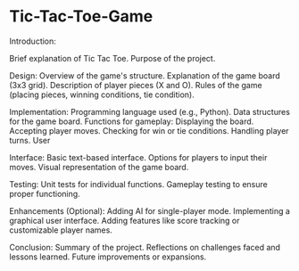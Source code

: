 # Tic-Tac-Toe-Game


Introduction:

Brief explanation of Tic Tac Toe. Purpose of the project.

Design: Overview of the game's structure. Explanation of the game board (3x3 grid). Description of player pieces (X and O). Rules of the game (placing pieces, winning conditions, tie condition).

Implementation: Programming language used (e.g., Python). Data structures for the game board. Functions for gameplay: Displaying the board. Accepting player moves. Checking for win or tie conditions. Handling player turns. User

Interface: Basic text-based interface. Options for players to input their moves. Visual representation of the game board.

Testing: Unit tests for individual functions. Gameplay testing to ensure proper functioning.

Enhancements (Optional): Adding AI for single-player mode. Implementing a graphical user interface. Adding features like score tracking or customizable player names.

Conclusion: Summary of the project. Reflections on challenges faced and lessons learned. Future improvements or expansions.

